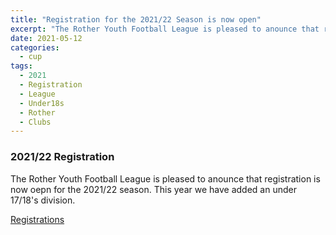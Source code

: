 ```yaml
---
title: "Registration for the 2021/22 Season is now open"
excerpt: "The Rother Youth Football League is pleased to anounce that registration is now oepn for the 2021/22 season"
date: 2021-05-12
categories:
  - cup
tags: 
  - 2021
  - Registration
  - League
  - Under18s
  - Rother
  - Clubs
---
```



### 2021/22 Registration
The Rother Youth Football League is pleased to anounce that registration is now oepn for the 2021/22 season. This year we have added an under 17/18's division.

[Registrations](https://www.rotherleague.org.uk/registration.html) 
